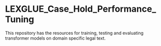 # LEXGLUE_Case_Hold_Performance_Tuning
This repository has the resources for training, testing and evaluating transformer models on domain specific legal text.  
